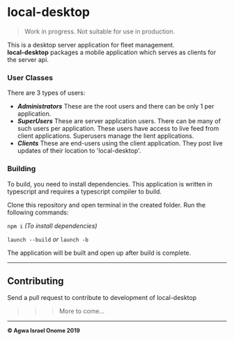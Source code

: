 # local-desktop

> Work in progress. Not suitable for use in production.

This is a desktop server application for fleet management.  
**local-desktop** packages a mobile application which serves as clients for the server api.

### User Classes

There are 3 types of users:
+  ***Administrators*** These are the root users and there can be only 1 per application.
+  ***SuperUsers*** These are server application users. There can be many of such users per application.
    These users have access to live feed from client applications. Superusers manage the lient applications.
+  ***Clients*** These are end-users using the client application. They post live updates of their location to 'local-desktop'.

### Building

To build, you need to install dependencies. This application is written in typescript and requires a typescript compiler to build.  

Clone this repository and open terminal in the created folder. Run the following commands:

`npm i`
*(To install dependencies)*

`launch --build`
*or*
`launch -b`

The application will be built and open up after build is complete.

___
## Contributing

Send a pull request to contribute to development of local-desktop

>>> More to come...



---
<b style='font-size:0.9em'>&copy; Agwa Israel Onome 2019</b>  